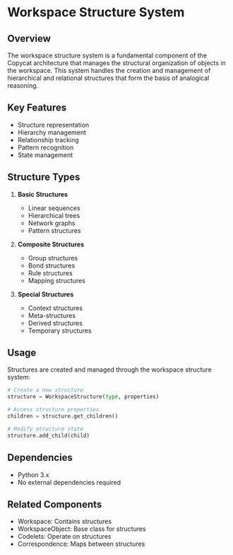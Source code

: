 # Workspace Structure System

## Overview
The workspace structure system is a fundamental component of the Copycat architecture that manages the structural organization of objects in the workspace. This system handles the creation and management of hierarchical and relational structures that form the basis of analogical reasoning.

## Key Features
- Structure representation
- Hierarchy management
- Relationship tracking
- Pattern recognition
- State management

## Structure Types
1. **Basic Structures**
   - Linear sequences
   - Hierarchical trees
   - Network graphs
   - Pattern structures

2. **Composite Structures**
   - Group structures
   - Bond structures
   - Rule structures
   - Mapping structures

3. **Special Structures**
   - Context structures
   - Meta-structures
   - Derived structures
   - Temporary structures

## Usage
Structures are created and managed through the workspace structure system:

```python
# Create a new structure
structure = WorkspaceStructure(type, properties)

# Access structure properties
children = structure.get_children()

# Modify structure state
structure.add_child(child)
```

## Dependencies
- Python 3.x
- No external dependencies required

## Related Components
- Workspace: Contains structures
- WorkspaceObject: Base class for structures
- Codelets: Operate on structures
- Correspondence: Maps between structures 